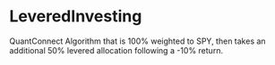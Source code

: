 # LeveredInvesting
QuantConnect Algorithm that is 100% weighted to SPY, then takes an additional 50% levered allocation following a -10% return. 
